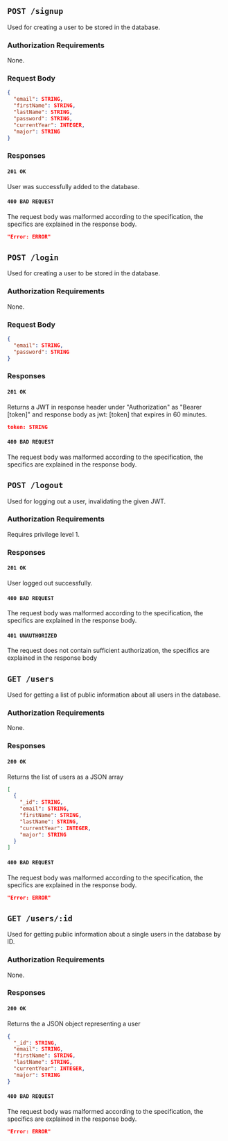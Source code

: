 ## `POST /signup`

Used for creating a user to be stored in the database.

### Authorization Requirements

None.

### Request Body

```json
{
  "email": STRING,
  "firstName": STRING,
  "lastName": STRING,
  "password": STRING,
  "currentYear": INTEGER,
  "major": STRING
}
```

### Responses

#### `201 OK`

User was successfully added to the database.

#### `400 BAD REQUEST`

The request body was malformed according to the specification, the specifics are explained in the response body.

```json
"Error: ERROR"
```

## `POST /login`

Used for creating a user to be stored in the database.

### Authorization Requirements

None.

### Request Body

```json
{
  "email": STRING,
  "password": STRING
}
```

### Responses

#### `201 OK`

Returns a JWT in response header under "Authorization" as "Bearer [token]" and response body as jwt: [token] that expires in 60 minutes.

```json
token: STRING
```

#### `400 BAD REQUEST`

The request body was malformed according to the specification, the specifics are explained in the response body.

## `POST /logout`

Used for logging out a user, invalidating the given JWT.

### Authorization Requirements

Requires privilege level 1.

### Responses

#### `201 OK`

User logged out successfully.

#### `400 BAD REQUEST`

The request body was malformed according to the specification, the specifics are explained in the response body.

#### `401 UNAUTHORIZED`

The request does not contain sufficient authorization, the specifics are explained in the response body

## `GET /users`

Used for getting a list of public information about all users in the database.

### Authorization Requirements

None.

### Responses

#### `200 OK`

Returns the list of users as a JSON array

```json
[
  {
    "_id": STRING,
    "email": STRING,
    "firstName": STRING,
    "lastName": STRING,
    "currentYear": INTEGER,
    "major": STRING
  }
]
```

#### `400 BAD REQUEST`

The request body was malformed according to the specification, the specifics are explained in the response body.

```json
"Error: ERROR"
```

## `GET /users/:id`

Used for getting public information about a single users in the database by ID.

### Authorization Requirements

None.

### Responses

#### `200 OK`

Returns the a JSON object representing a user

```json
{
  "_id": STRING,
  "email": STRING,
  "firstName": STRING,
  "lastName": STRING,
  "currentYear": INTEGER,
  "major": STRING
}
```

#### `400 BAD REQUEST`

The request body was malformed according to the specification, the specifics are explained in the response body.

```json
"Error: ERROR"
```
